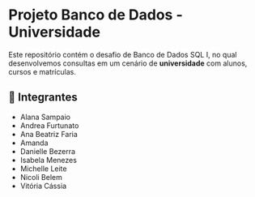 # Projeto Banco de Dados - Universidade

Este repositório contém o desafio de Banco de Dados SQL I, no qual 
desenvolvemos consultas em um cenário de **universidade** 
com alunos, cursos e matrículas.

## 👥 Integrantes
- Alana Sampaio
- Andrea Furtunato
- Ana Beatriz Faria
- Amanda
- Danielle Bezerra
- Isabela Menezes
- Michelle Leite
- Nicoli Belem
- Vitória Cássia
